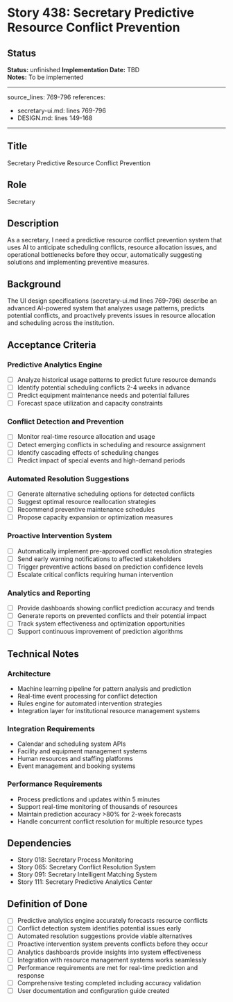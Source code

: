 # Story 438: Secretary Predictive Resource Conflict Prevention

## Status
**Status:** unfinished
**Implementation Date:** TBD  
**Notes:** To be implemented

---
source_lines: 769-796
references:
  - secretary-ui.md: lines 769-796
  - DESIGN.md: lines 149-168
---

## Title
Secretary Predictive Resource Conflict Prevention

## Role
Secretary

## Description
As a secretary, I need a predictive resource conflict prevention system that uses AI to anticipate scheduling conflicts, resource allocation issues, and operational bottlenecks before they occur, automatically suggesting solutions and implementing preventive measures.

## Background
The UI design specifications (secretary-ui.md lines 769-796) describe an advanced AI-powered system that analyzes usage patterns, predicts potential conflicts, and proactively prevents issues in resource allocation and scheduling across the institution.

## Acceptance Criteria

### Predictive Analytics Engine
- [ ] Analyze historical usage patterns to predict future resource demands
- [ ] Identify potential scheduling conflicts 2-4 weeks in advance
- [ ] Predict equipment maintenance needs and potential failures
- [ ] Forecast space utilization and capacity constraints

### Conflict Detection and Prevention
- [ ] Monitor real-time resource allocation and usage
- [ ] Detect emerging conflicts in scheduling and resource assignment
- [ ] Identify cascading effects of scheduling changes
- [ ] Predict impact of special events and high-demand periods

### Automated Resolution Suggestions
- [ ] Generate alternative scheduling options for detected conflicts
- [ ] Suggest optimal resource reallocation strategies
- [ ] Recommend preventive maintenance schedules
- [ ] Propose capacity expansion or optimization measures

### Proactive Intervention System
- [ ] Automatically implement pre-approved conflict resolution strategies
- [ ] Send early warning notifications to affected stakeholders
- [ ] Trigger preventive actions based on prediction confidence levels
- [ ] Escalate critical conflicts requiring human intervention

### Analytics and Reporting
- [ ] Provide dashboards showing conflict prediction accuracy and trends
- [ ] Generate reports on prevented conflicts and their potential impact
- [ ] Track system effectiveness and optimization opportunities
- [ ] Support continuous improvement of prediction algorithms

## Technical Notes

### Architecture
- Machine learning pipeline for pattern analysis and prediction
- Real-time event processing for conflict detection
- Rules engine for automated intervention strategies
- Integration layer for institutional resource management systems

### Integration Requirements
- Calendar and scheduling system APIs
- Facility and equipment management systems
- Human resources and staffing platforms
- Event management and booking systems

### Performance Requirements
- Process predictions and updates within 5 minutes
- Support real-time monitoring of thousands of resources
- Maintain prediction accuracy >80% for 2-week forecasts
- Handle concurrent conflict resolution for multiple resource types

## Dependencies
- Story 018: Secretary Process Monitoring
- Story 065: Secretary Conflict Resolution System
- Story 091: Secretary Intelligent Matching System
- Story 111: Secretary Predictive Analytics Center

## Definition of Done
- [ ] Predictive analytics engine accurately forecasts resource conflicts
- [ ] Conflict detection system identifies potential issues early
- [ ] Automated resolution suggestions provide viable alternatives
- [ ] Proactive intervention system prevents conflicts before they occur
- [ ] Analytics dashboards provide insights into system effectiveness
- [ ] Integration with resource management systems works seamlessly
- [ ] Performance requirements are met for real-time prediction and response
- [ ] Comprehensive testing completed including accuracy validation
- [ ] User documentation and configuration guide created
